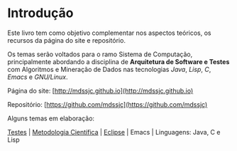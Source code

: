 # Introdução

Este livro tem como objetivo complementar nos aspectos teóricos, os recursos da página do site e repositório.

Os temas serão voltados para o ramo Sistema de Computação, principalmente abordando a disciplina de **Arquitetura de Software e Testes** com Algoritmos e Mineração de Dados nas tecnologias *Java*, *Lisp*, *C*, *Emacs* e *GNU/Linux*.

Página do site: [http://mdssjc.github.io](http://mdssjc.github.io)

Repositório: [https://github.com/mdssjc](https://github.com/mdssjc)

Alguns temas em elaboração:

[Testes](testes/README.md) |
[Metodologia Científica](metodologia_cientifica/README.md) |
[Eclipse](eclipse/README.md) |
Emacs |
Linguagens: Java, C e Lisp